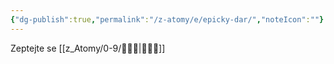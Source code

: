 ```yaml
---
{"dg-publish":true,"permalink":"/z-atomy/e/epicky-dar/","noteIcon":""}
---
```


Zeptejte se [[z_Atomy/0-9/🧙🏼‍♂️\|🧙🏼‍♂️]]